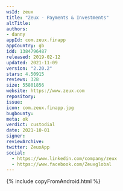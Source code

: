 ```yaml
---
wsId: zeux
title: "Zeux - Payments & Investments"
altTitle: 
authors:
- danny
appId: com.zeux.finapp
appCountry: gb
idd: 1384796487
released: 2019-02-12
updated: 2021-11-09
version: "2.20.2"
stars: 4.50915
reviews: 328
size: 55801856
website: https://www.zeux.com
repository: 
issue: 
icon: com.zeux.finapp.jpg
bugbounty: 
meta: ok
verdict: custodial
date: 2021-10-01
signer: 
reviewArchive:
twitter: ZeuxApp
social:
  - https://www.linkedin.com/company/zeux
  - https://www.facebook.com/Zeuxglobal
---
```


{% include copyFromAndroid.html %}
